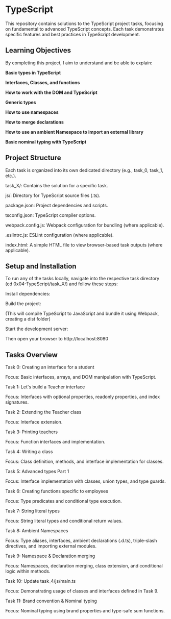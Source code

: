 # TypeScript
This repository contains solutions to the TypeScript project tasks, focusing on fundamental to advanced TypeScript concepts. Each task demonstrates specific features and best practices in TypeScript development.

## Learning Objectives
By completing this project, I aim to understand and be able to explain:

**Basic types in TypeScript**

**Interfaces, Classes, and functions**

**How to work with the DOM and TypeScript**

**Generic types**

**How to use namespaces**

**How to merge declarations**

**How to use an ambient Namespace to import an external library**

**Basic nominal typing with TypeScript**

## Project Structure
Each task is organized into its own dedicated directory (e.g., task_0, task_1, etc.).

task_X/: Contains the solution for a specific task.

js/: Directory for TypeScript source files (.ts).

package.json: Project dependencies and scripts.

tsconfig.json: TypeScript compiler options.

webpack.config.js: Webpack configuration for bundling (where applicable).

.eslintrc.js: ESLint configuration (where applicable).

index.html: A simple HTML file to view browser-based task outputs (where applicable).

## Setup and Installation
To run any of the tasks locally, navigate into the respective task directory (cd 0x04-TypeScript/task_X/) and follow these steps:

Install dependencies:

<npm install>

Build the project:

<npm run build>

(This will compile TypeScript to JavaScript and bundle it using Webpack, creating a dist folder)

Start the development server:

<npm run start-dev>

Then open your browser to http://localhost:8080

## Tasks Overview
Task 0: Creating an interface for a student

Focus: Basic interfaces, arrays, and DOM manipulation with TypeScript.

Task 1: Let's build a Teacher interface

Focus: Interfaces with optional properties, readonly properties, and index signatures.

Task 2: Extending the Teacher class

Focus: Interface extension.

Task 3: Printing teachers

Focus: Function interfaces and implementation.

Task 4: Writing a class

Focus: Class definition, methods, and interface implementation for classes.

Task 5: Advanced types Part 1

Focus: Interface implementation with classes, union types, and type guards.

Task 6: Creating functions specific to employees

Focus: Type predicates and conditional type execution.

Task 7: String literal types

Focus: String literal types and conditional return values.

Task 8: Ambient Namespaces

Focus: Type aliases, interfaces, ambient declarations (.d.ts), triple-slash directives, and importing external modules.

Task 9: Namespace & Declaration merging

Focus: Namespaces, declaration merging, class extension, and conditional logic within methods.

Task 10: Update task_4/js/main.ts

Focus: Demonstrating usage of classes and interfaces defined in Task 9.

Task 11: Brand convention & Nominal typing

Focus: Nominal typing using brand properties and type-safe sum functions.